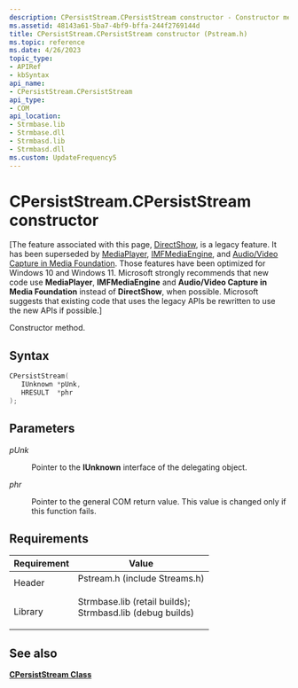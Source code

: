 ```yaml
---
description: CPersistStream.CPersistStream constructor - Constructor method.
ms.assetid: 48143a61-5ba7-4bf9-bffa-244f2769144d
title: CPersistStream.CPersistStream constructor (Pstream.h)
ms.topic: reference
ms.date: 4/26/2023
topic_type: 
- APIRef
- kbSyntax
api_name: 
- CPersistStream.CPersistStream
api_type: 
- COM
api_location: 
- Strmbase.lib
- Strmbase.dll
- Strmbasd.lib
- Strmbasd.dll
ms.custom: UpdateFrequency5
---
```


# CPersistStream.CPersistStream constructor

\[The feature associated with this page, [DirectShow](/windows/win32/directshow/directshow), is a legacy feature. It has been superseded by [MediaPlayer](/uwp/api/Windows.Media.Playback.MediaPlayer), [IMFMediaEngine](/windows/win32/api/mfmediaengine/nn-mfmediaengine-imfmediaengine), and [Audio/Video Capture in Media Foundation](windows/win32/medfound/audio-video-capture-in-media-foundation). Those features have been optimized for Windows 10 and Windows 11. Microsoft strongly recommends that new code use **MediaPlayer**, **IMFMediaEngine** and **Audio/Video Capture in Media Foundation** instead of **DirectShow**, when possible. Microsoft suggests that existing code that uses the legacy APIs be rewritten to use the new APIs if possible.\]

Constructor method.

## Syntax


```C++
CPersistStream(
   IUnknown *pUnk,
   HRESULT  *phr
);
```



## Parameters

<dl> <dt>

*pUnk* 
</dt> <dd>

Pointer to the **IUnknown** interface of the delegating object.

</dd> <dt>

*phr* 
</dt> <dd>

Pointer to the general COM return value. This value is changed only if this function fails.

</dd> </dl>

## Requirements



| Requirement | Value |
|--------------------|--------------------------------------------------------------------------------------------------------------------------------------------------------------------------------------------|
| Header<br/>  | <dl> <dt>Pstream.h (include Streams.h)</dt> </dl>                                                                                   |
| Library<br/> | <dl> <dt>Strmbase.lib (retail builds); </dt> <dt>Strmbasd.lib (debug builds)</dt> </dl> |



## See also

<dl> <dt>

[**CPersistStream Class**](cpersiststream.md)
</dt> </dl>

 

 




